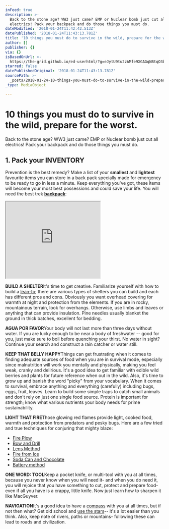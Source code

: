 ```yaml
---
inFeed: true
description: >-
  Back to the stone age? WW3 just came? EMP or Nuclear bomb just cut all
  electrics! Pack your backpack and do those things you must do.
dateModified: '2018-01-24T11:42:42.513Z'
datePublished: '2018-01-24T11:43:13.781Z'
title: '10 things you must do to survive in the wild, prepare for the worst.'
author: []
publisher: {}
via: {}
isBasedOnUrl: >-
  https://the-grid.github.io/ed-userhtml/?g=eJytU9tu2zAMfe9XGAGqNBtqO3bjxVuVofOaougtaAN0wDYEis3ESmXLk-km-ftRcbsOw9an6cXkMXVIHlLHdWpkhQ5uK-AdhA16K_EoWrTj1Cbl3Ryxeu95IitdmIutm-rCW0gFtbeqvUKW3upHA2Z72HcjNzgkwF3V3dGx15KM9o7_Rw6LzkSK8hESXSKU-EqmNBemBuSdBheHw84_Mo_2Mp02BVG5ayMRDrrfNmHyerF_MtviO38rPp1_rIxeGlGcZ7zPUlFUZAzCcOgfBX7fZ6i1sr98P4hY2tSobeSZVhl7gO1am4zvB0Pr7wdJomVJn0-NUlJb67pZLgHJoMJEtR_EbC0zzPm7YMhykMsceeyzBSlFyW0XiVba8JBOFDEly4cXIAyZMEavW2Q8jmPfZ6l1-jwaxPF43HoB_5rcXN7cTu9vvhO1KQTy80Is4ZLoKGQ3lanVbXr6ZTo7uf48O786OTtlUIq5gjsQJs35ljU1THTVKGFaCGpesoUBuMtlVclySS7q6lYgZHegFBgCaD5FfS8xn4jtRChCMmiHQoI8UZeszvX6Yp0ItCWRD5tUNRkQQNo-exdP8tJQLNynE5GS_TCOowEZR4N-eMQyuUsnSx74Vg_cEJ9oUFNWrWwBKFFBO7GFEnV-umsz413nrSPr8W8QAV1WkVLT3RUbMIOqnM1-YbuIVJAYc1oF6tjGHFwJzN2F0tq0phFlpouDnvPGob3ZHafXs3c7I7u7zw-h6_Q-7L08i58JZVLL
starred: false
datePublishedOriginal: '2018-01-24T11:43:13.781Z'
sourcePath: >-
  _posts/2018-01-24-10-things-you-must-do-to-survive-in-the-wild-prepare-for-th.md
_type: MediaObject

---
```

# 10 things you must do to survive in the wild, prepare for the worst.

Back to the stone age? WW3 just came? EMP or Nuclear bomb just cut all electrics! Pack your backpack and do those things you must do.

## **1\. Pack your INVENTORY**

Prevention is the best remedy? Make a list of your **smallest** and **lightest** favourite items you can store in a back pack specially made for emergency to be ready to go in less a minute. Keep everything you've got, these items will become your most best possessions and could save your life. You will need the best trek **[backpack][0]**:

<iframe src="https://the-grid.github.io/ed-userhtml/?g=eJyNjstOwzAQRfd8hWUp3aXxoyalrYvaQsWaxwpQ5ThOYyWxLccQIvHxuEWwQ0KaGd0zd6Q7K90dQR_GVnEY1EdISyWtF0FbszDWqGVhfan8Ai2dKEttjlF1wh-1WSAIei85zF4yb9-Vn6pCjFNpu2_UnctwlmOcMkoQSvEVYSxFGb6uKspnk2Btq0uO8RyhSecCf95tdne326eHx1e4vlgJEGKOChweilaYBoLaq-rPuP9nubeCM5YzkpOc0YkUnYseo3SOZgTh0zNe8ToE1yd0k5B9rGEYfvMi9rKOU0_r0LUJ3R8qH9f05n6GEnJ56IUUIeIZTDNEGbxqErIthGxc7POVddHABK5PJvixwCdQWzGuMrH-AtSYf5Q" height="244" style=""></iframe>

**BUILD A SHELTER**It's time to get creative. Familiarize yourself with how to build a [lean-to][1]; there are various types of shelters you can build and each has different pros and cons. Obviously you want overhead covering for warmth at night and protection from the elements. If you are in rocky, mountainous terrain, look for overhangs. Otherwise, use limbs and leaves or anything that can provide insulation. Pine needles usually blanket the ground in thick batches, excellent for bedding.

**AGUA POR FAVOR**Your body will not last more than three days without water. If you are lucky enough to be near a body of freshwater -- good for you, just make sure to boil before quenching your thirst. No water in sight? Continue your search and construct a rain catcher or water still.

**KEEP THAT BELLY HAPPY**Things can get frustrating when it comes to finding adequate sources of food when you are in survival mode, especially since malnutrition will work you mentally and physically, making you feel weak, cranky and delirious. It's a good idea to get familiar with edible wild berries and plants for future reference when out in the wild. Also, it's time to grow up and banish the word "picky" from your vocabulary. When it comes to survival, embrace anything and everything (carefully) including bugs, eggs, fruit, leaves. Learn to build some simple traps to catch small animals and don't rely on just one single food source. Protein is important for strength; know what various nutrients your body needs for prime sustainability.

**LIGHT THAT FIRE**Those glowing red flames provide light, cooked food, warmth and protection from predators and pesky bugs. Here are a few tried and true techniques for conjuring that mighty blaze:

* [Fire Plow][2]
* [Bow and Drill][3]
* [Lens Method][4]
* [Fire from Ice][5]
* [Soda Can and Chocolate][6]
* [Battery method][7]

**ONE WORD: TOOL**Keep a pocket knife, or multi-tool with you at all times, because you never know when you will need it- and when you do need it, you will rejoice that you have something to cut, protect and prepare food- even if all you have is a crappy, little knife. Now just learn how to sharpen it like MacGuyver.

**NAVIGATION**It's a good idea to have a [compass][8] with you at all times, but if not then what? Get old school and [use the stars][9]-- it's a lot easier than you think. Also, keep note of rivers, paths or mountains- following these can lead to roads and civilization.

[0]: https://rover.ebay.com/rover/1/711-53200-19255-0/1?ff3=4&toolid=11800&pub=5575272753&campid=5338042010&mpre=https%3A%2F%2Fwww.ebay.com%2Fsch%2Fi.html%3F_from%3DR40%26_sacat%3D0%26_nkw%3Dtrek%2Bbackpack%26_sop%3D12
[1]: http://www.wikihow.com/Build-a-Lean-to-Using-Two-Trees
[2]: http://www.hollowtop.com/spt_html/fireplow.htm
[3]: http://www.wildwoodsurvival.com/survival/fire/bowdrill/pmoc/basicbowdrill.html
[4]: http://www.wildwoodsurvival.com/survival/fire/magnifier/
[5]: http://wildwoodsurvival.com/survival/fire/ice/rb/rbfirefromice3a.html
[6]: http://wildwoodsurvival.com/survival/fire/cokeandchocolatebar/
[7]: http://www.wildwoodsurvival.com/survival/fire/battery/
[8]: http://www.theclymb.com/all/brand-event/330134/show-product/482273?f=mi
[9]: http://www.wengerna.com/blog/lost-just-look-at-the-stars/